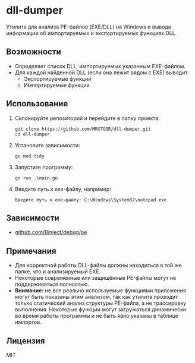 # dll-dumper

Утилита для анализа PE-файлов (EXE/DLL) на Windows и вывода информации об импортируемых и экспортируемых функциях DLL.

## Возможности

- Определяет список DLL, импортируемых указанным EXE-файлом.
- Для каждой найденной DLL (если она лежит рядом с EXE) выводит:
  - Экспортируемые функции
  - Импортируемые функции

## Использование

1. Склонируйте репозиторий и перейдите в папку проекта:

   ```
   git clone https://github.com/MRXTOOR/dll-dumper.git
   cd dll-dumper
   ```

2. Установите зависимости:

   ```
   go mod tidy
   ```

3. Запустите программу:

   ```
   go run .\main.go
   ```

4. Введите путь к exe-файлу, например:

   ```
   Введите путь к exe-файлу: C:\Windows\System32\notepad.exe
   ```

## Зависимости

- [github.com/Binject/debug/pe](https://github.com/Binject/debug)

## Примечания

- Для корректной работы DLL-файлы должны находиться в той же папке, что и анализируемый EXE.
- Некоторые современные или защищённые PE-файлы могут не поддерживаться полностью.
- **Внимание:** не все реально используемые функциями приложения могут быть показаны этим анализом, так как утилита проводит только статический анализ структуры PE-файла, а не трассировку выполнения. Некоторые функции могут загружаться динамически во время работы программы и не быть явно указаны в таблице импортов.

## Лицензия

MIT
